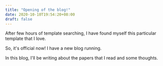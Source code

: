 ```yaml
---
title: "Opening of the blog!"
date: 2020-10-10T19:54:20+08:00
draft: false
---
```


After few hours of template searching, I have found myself this particular template that I love. 

So, it's official now! I have a new blog running.

In this blog, I'll be writing about the papers that I read and some thoughts.


